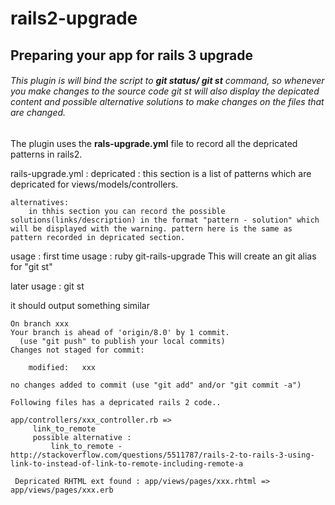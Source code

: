 # rails2-upgrade

## Preparing your app for rails 3 upgrade


######  This plugin is will bind the script to **git status/ git st** command, so whenever you make changes to the source code git st will also display the depicated content and possible alternative solutions to make changes on the files that are changed.


The plugin uses the **rals-upgrade.yml** file to record all the depricated patterns in rails2.

rails-upgrade.yml :
	depricated : 
		this section is a list of patterns which are depricated for views/models/controllers.

	alternatives: 
		in thhis section you can record the possible solutions(links/description) in the format "pattern - solution" which will be displayed with the warning. pattern here is the same as pattern recorded in depricated section.


usage :
first time usage : ruby git-rails-upgrade
				   This will create an git alias for "git st"

later usage : git st

it should output something similar

```
On branch xxx
Your branch is ahead of 'origin/8.0' by 1 commit.
  (use "git push" to publish your local commits)
Changes not staged for commit:

	modified:   xxx

no changes added to commit (use "git add" and/or "git commit -a")

Following files has a depricated rails 2 code..

app/controllers/xxx_controller.rb =>
	 link_to_remote
	 possible alternative :
		 link_to_remote - http://stackoverflow.com/questions/5511787/rails-2-to-rails-3-using-link-to-instead-of-link-to-remote-including-remote-a

 Depricated RHTML ext found : app/views/pages/xxx.rhtml => app/views/pages/xxx.erb
 
 ```



